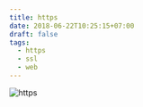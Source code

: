 ```yaml
---
title: https
date: 2018-06-22T10:25:15+07:00
draft: false
tags:
  - https
  - ssl
  - web 
---
```


![https](/images/https.png)
